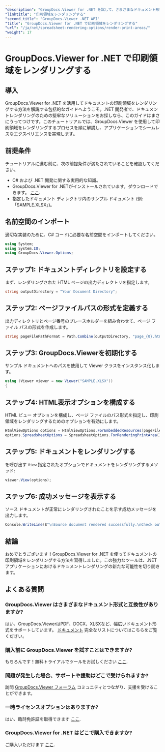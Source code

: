 ```yaml
---
"description": "GroupDocs.Viewer for .NET を試して、さまざまなドキュメント形式で印刷範囲を簡単にレンダリングしましょう。今すぐ無料トライアルをお試しください！"
"linktitle": "印刷領域をレンダリングする"
"second_title": "GroupDocs.Viewer .NET API"
"title": "GroupDocs.Viewer for .NET で印刷領域をレンダリングする"
"url": "/ja/net/spreadsheet-rendering-options/render-print-areas/"
"weight": 17
---
```


# GroupDocs.Viewer for .NET で印刷領域をレンダリングする

## 導入
GroupDocs.Viewer for .NET を活用してドキュメントの印刷領域をレンダリングする方法を解説する包括的なガイドへようこそ。.NET 開発者で、ドキュメントレンダリングのための堅牢なソリューションをお探しなら、このガイドはまさにうってつけです。このチュートリアルでは、GroupDocs.Viewer を使用して印刷領域をレンダリングするプロセスを順に解説し、アプリケーションでシームレスなエクスペリエンスを実現します。
## 前提条件
チュートリアルに進む前に、次の前提条件が満たされていることを確認してください。
- C# および .NET 開発に関する実用的な知識。
- GroupDocs.Viewer for .NETがインストールされています。ダウンロードできます。 [ここ](https://releases。groupdocs.com/viewer/net/).
- 指定したドキュメント ディレクトリ内のサンプル ドキュメント (例: 「SAMPLE.XLSX」)。
## 名前空間のインポート
適切な実装のために、C# コードに必要な名前空間をインポートしてください。
```csharp
using System;
using System.IO;
using GroupDocs.Viewer.Options;
```
## ステップ1: ドキュメントディレクトリを設定する
まず、レンダリングされた HTML ページの出力ディレクトリを指定します。
```csharp
string outputDirectory = "Your Document Directory";
```
## ステップ2: ページファイルパスの形式を定義する
出力ディレクトリとページ番号のプレースホルダーを組み合わせて、ページ ファイル パスの形式を作成します。
```csharp
string pageFilePathFormat = Path.Combine(outputDirectory, "page_{0}.html");
```
## ステップ3: GroupDocs.Viewerを初期化する
サンプル ドキュメントへのパスを使用して Viewer クラスをインスタンス化します。
```csharp
using (Viewer viewer = new Viewer("SAMPLE.XLSX"))
{
```
## ステップ4: HTML表示オプションを構成する
HTML ビュー オプションを構成し、ページ ファイルのパス形式を指定し、印刷領域をレンダリングするためのオプションを有効にします。
```csharp
HtmlViewOptions options = HtmlViewOptions.ForEmbeddedResources(pageFilePathFormat);
options.SpreadsheetOptions = SpreadsheetOptions.ForRenderingPrintArea();
```
## ステップ5: ドキュメントをレンダリングする
を呼び出す `View` 指定されたオプションでドキュメントをレンダリングするメソッド:
```csharp
viewer.View(options);
```
## ステップ6: 成功メッセージを表示する
ソース ドキュメントが正常にレンダリングされたことを示す成功メッセージを出力します。
```csharp
Console.WriteLine($"\nSource document rendered successfully.\nCheck output in {outputDirectory}.");
```
## 結論
おめでとうございます！GroupDocs.Viewer for .NET を使ってドキュメントの印刷領域をレンダリングする方法を習得しました。この強力なツールは、.NET アプリケーションにおけるドキュメントレンダリングの新たな可能性を切り開きます。
## よくある質問
### GroupDocs.Viewer はさまざまなドキュメント形式と互換性がありますか?
はい、GroupDocs.ViewerはPDF、DOCX、XLSXなど、幅広いドキュメント形式をサポートしています。 [ドキュメント](https://tutorials.groupdocs.com/viewer/net/) 完全なリストについてはこちらをご覧ください。
### 購入前に GroupDocs.Viewer を試すことはできますか?
もちろんです！無料トライアルでツールをお試しください [ここ](https://releases。groupdocs.com/).
### 問題が発生した場合、サポートや援助はどこで受けられますか?
訪問 [GroupDocs.Viewer フォーラム](https://forum.groupdocs.com/c/viewer/9) コミュニティとつながり、支援を受けることができます。
### 一時ライセンスオプションはありますか?
はい、臨時免許証を取得できます [ここ](https://purchase。groupdocs.com/temporary-license/).
### GroupDocs.Viewer for .NET はどこで購入できますか?
ご購入いただけます [ここ](https://purchase。groupdocs.com/buy).